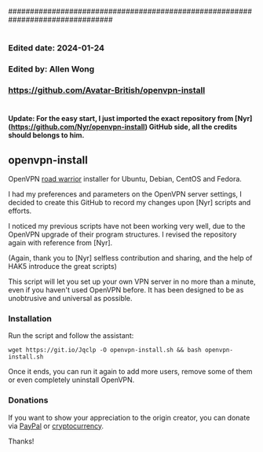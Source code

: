 ################################################################################
#
###	Edited date:	2024-01-24
###	Edited by:	Allen Wong
###	https://github.com/Avatar-British/openvpn-install
#

**Update: For the easy start, I just imported the exact repository from [Nyr] (https://github.com/Nyr/openvpn-install) GitHub side, all the credits should belongs to him.**

## openvpn-install
OpenVPN [road warrior](http://en.wikipedia.org/wiki/Road_warrior_%28computing%29) installer for Ubuntu, Debian, CentOS and Fedora.

I had my preferences and parameters on the OpenVPN server settings, 
I decided to create this GitHub to record my changes upon [Nyr] scripts and efforts.

I noticed my previous scripts have not been working very well, due to the OpenVPN upgrade of their program structures.
I revised the repository again with reference from [Nyr].

(Again, thank you to [Nyr] selfless contribution and sharing, and the help of HAK5 introduce the great scripts)

This script will let you set up your own VPN server in no more than a minute, even if you haven't used OpenVPN before. 
It has been designed to be as unobtrusive and universal as possible.


### Installation
Run the script and follow the assistant:

`wget https://git.io/Jqclp -O openvpn-install.sh && bash openvpn-install.sh`

Once it ends, you can run it again to add more users, remove some of them or even completely uninstall OpenVPN.


### Donations

If you want to show your appreciation to the origin creator, you can donate via [PayPal](https://www.paypal.com/cgi-bin/webscr?cmd=_s-xclick&hosted_button_id=VBAYDL34Z7J6L) or [cryptocurrency](https://pastebin.com/raw/M2JJpQpC).

Thanks!
